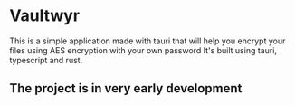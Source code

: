 # Vaultwyr

This is a simple application made with tauri that will help you encrypt your files using AES encryption with your own password
It's built using tauri, typescript and rust.

## The project is in very early development